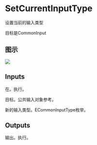 # SetCurrentInputType

设置当前的输入类型

目标是CommonInput

## 图示

![]($-20221218-18212803.png)

## Inputs

在。执行。

目标。公共输入对象参考。

新的输入类型。ECommonInputType枚举。 

## Outputs

输出。执行。

